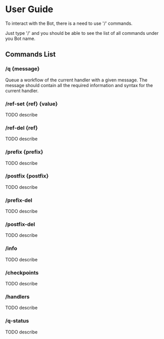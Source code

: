 # User Guide

To interact with the Bot, there is a need to use '/' commands.

Just type '/' and you should be able to see the list of all commands under you Bot name.

## Commands List

### /q {message}

Queue a workflow of the current handler with a given message. The message should contain all the required information and syntax for the current handler.

### /ref-set {ref} {value}

TODO describe

### /ref-del {ref}

TODO describe

### /prefix {prefix}

TODO describe

### /postfix {postfix}

TODO describe

### /prefix-del

TODO describe

### /postfix-del

TODO describe

### /info

TODO describe

### /checkpoints

TODO describe

### /handlers

TODO describe

### /q-status

TODO describe